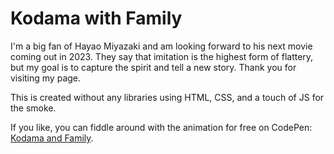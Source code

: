 # Kodama with Family

I'm a big fan of Hayao Miyazaki and am looking forward to his next movie coming out in 2023.   They say that imitation is the highest form of flattery, but my goal is to capture the spirit and tell a new story.  Thank you for visiting my page. 

This is created without any libraries using HTML, CSS, and a touch of JS for the smoke.  

If you like, you can fiddle around with the animation for free on CodePen: [Kodama and Family](https://codepen.io/WilliamStaudenmeier/pen/xxzjgwd).
